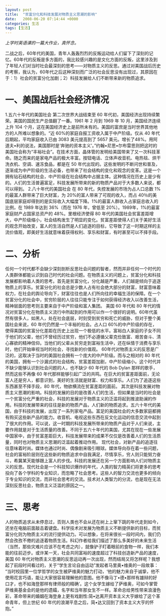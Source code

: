 ```yaml
---
layout: post
title:  "贫富分化和科技发展对物质主义思潮的影响"
date:   2008-06-20 07:14:44 +0000
categories: 生活
tags: [生活]
---
```


_上学时英语课的一篇大作业，真怀念。_ 

二战之后，60年代的美国，青年人轰轰烈烈的反叛运动给人们留下了深刻的记忆。60年代的反叛是多方面的，我比较感兴趣的是文化方面的反叛，这里涉及到了年轻人们对当时社会最深刻的思考——对物质主义的反思。通过对美国战后历史的考察，我认为，60年代之后这种深刻而广泛的社会反思没有出现过，其原因在于：1）社会的贫富分化加剧；2）科技发展给人们不断带来新的物质追求。

# 一、美国战后社会经济情况

1.五六十年代的美国社会 第二次世界大战结束至 60 年代初，美国经济出现持续繁荣。美国的国民生产总值翻了一番。1961 年 2 月到 1969 年 10 月，美国经济连续上升 104 个月，这在美国经济史上是前所未有的。美国的富庶是当时世界其他地方的人所难以想象的。“近 60%的家庭自报工资收入属于中产阶级。仅从 40 年代后期起，平均家庭收入已由 3083 美元提高到了 5657 美元。增长了48%。用阿道夫•利的说法，美国那时是‘奔驰的资本主义’。”约翰•尼思•尔布雷思则把这时的美国社会称为“丰裕社会”。在技术方面，晶体管的发明给美国带来了又一次科技革命。随之而来的是家电产品的极大丰富。按钮电话、立体声收音机、电热毯、烘干洗衣机、空调、速冻食品，都是在 50 年代出现的。这些发明的不断问世和普及，逐渐成为中产阶级的生活必备，也带来了社会结构的变化和观念的变革。这是一个拥有钻石结构的社会，中产阶级在社会结构中占据主体。这种情况在历史上是少有的。人们的生活普遍富足，科技发展所带来的新的物质产品对于大多数人来说，都可以得到。 2.八十年代的美国社会 在 80 年代，失控发展的市场为占人口总数 1%的最富人群带来了巨大财富，为 20%的富人带来了可观的收入，而占 40％的美国底层家庭却得到的是实际收入大幅度下降。1%的最富人群收入占家庭总收入的比例，在 1989 年达到 36%（而在 1976 年，曾低至 20%）。1989年，1%的最富家庭财产占国家总资产的 48%。里根经济使得 80 年代的美国社会贫富差距增大，中产阶级缩小，社会结构发生了明显的变化。贫富差距使得人们关于美好生活的观念开始改变，富人的生活自然是人们追逐的目标，它导致了这一时期这样的主流价值观，即美好生活就意味着获得权利、享乐和财富，有时甚至可以不择手段。

# 二、分析

任何一个时代都不会缺少深刻剖析反思社会问题的智者，然而并非任何一个时代的人类群体都能认识到自己时代的社会问题。在物质主义的问题上，贫富分化和科技发展都影响着人类的思考。首先是贫富分化，分化越是严重，人们越是倾向于追逐物质上的享乐。贫富分化的社会总是少数人占有社会绝大部分的财富，财富意味着权力，在社会的舆论导向下，财富往往也是人们所向往的幸福生活的保障。在一个贫富分化的社会中，贫穷阶层的人往往只能专注于如何获得经济收入以改善生活，精神层面的思考则主要来自于中产阶级和富人集团。 美国 60 年代和 80 年代的情况对贫富分化在物质主义流行中所起到的作用可以作一个很好的说明。60年代虽然有很多人，如黑人，处在社会底层，时刻受到贫穷和死亡的威胁，但对于整个美国社会来说，60 年代仍然是一个丰裕的社会。占人口 60%的中产阶级的存在，使得美国的贫富分化差距在历史上出现一个极低的水平。富裕白人家庭的子女不同于他们的父辈，他们不曾经历过贫穷，他们不必遵循父辈克俭致富、艰苦奋斗、清心寡欲的精神信仰。当他们的父辈从贫穷走到富裕生活中，还在纵情于消费与享乐时，他们开始审视当时的社会，寻找新的价值观。 60年代对物质主义的反思是广泛的，这取决于当时的美国社会拥有一个庞大的中产阶级。而与之相对的 80 年代的美国，拥有一个沙漏式的社会结构，贫富差距加剧，中产阶级缩小。这个时代并不缺少能够认识到社会问题的人，也不缺少 60 年代的 Bob Dylan 那样的歌手，然而这些不再像 60 年代那样能够引起广泛的共鸣。在巨大的贫富差距面前，无论富人还是穷人，都意识到，美好的生活就是财富、权力和享乐。人们为了追逐这些东西甚至不择手段，80 年代，物欲横流在贫富差距的面前。 其次是科技发展对物质主义思潮的影响。科技的发展的目的是改善人们的生活，但如果是当时的社会是一个贫富分化严重的社会，科技的发展对于物质主义的泛滥将起到推波助澜的作用。科技的发展带来的往往是新的物质产品，人们新的物质追求。五六十年代的美国，由于科技的发展，出现了一系列家电产品。富足的美国社会的大多数家庭都拥有购买这些新产品的能力。收音机、电视这些东西在反文化运动的信息交流中起到了很大的作用。可以说，这一时期的科技发展所带来的物质产品对于人们来说，主要作用就是对于生活质量的改善。不同于五六十年代的美国，尤其在现在一些发展中国家中，由于贫富差距巨大，科技发展带来的成果不仅仅是改善着人们的生活质量，同时也对物质主义思潮的泛滥起着推动作用。 现代社会，对新产品的追逐往往意味着时尚。媒体也通过时尚、偶像剧来吸引眼球。媒体导向存在着一些问题，社会的富裕阶层则在这些新的物质追求中自我满足，尽情享乐，穷人则只能努力奋斗，希冀某天能够跟上富人的步伐。科技的发展还在另一个方面影响人们对物质主义的反思。现代社会是一个科技知识爆炸的年代，人类的智力精英们将更多的思考投向了各个学科的专业知识，而忽略了社会思考。这些人的智力交流也更多的倾向于专业知识的交流，而非社会思考的交流。技术对人类智力的分流，也是现在无法深刻反思社会，物质主义泛滥的原因之一。

# 三、思考

人的物质追求从未停息过，否则人类也不会从还在树上上窜下跳的年代走到如今，还坐在电脑前面敲击着键盘。科学技术对发展为物质主义不断提供新的目标，而贫富分化则为物质主义的流行提供动力。可以想象，在将来很长一段时间内，我们仍然会孜孜不倦的追逐着物质生活。科幻作者给我们描述了那么多美好的未来生活（当然，那些灾难片应该不在考虑之内），就像驴子盯着眼前的食物一样，我们本能的往前迈步。或许某一天，社会共同富裕的速度超过了科技创造新产品的速度，美国 60 年代对物质主义思潮的反思运动再一次出现，然而结局又将怎样呢？我想起了前段时间看过的，关于“学生言论自由运动”发起者马里奥•维奥的一段故事： “当时校园里一位学哲学的女生被萨维奥的魅力打动，‘他的魅力来自于诚挚，他不使用花言巧语，能让大家很容易理解他的意图。他不像马丁•德•那样有雄辩的好口才，也不如海登那样有律师般的精确’。这个女学生嫁给了萨维奥，可如今掌管萨维奥基金会的是他的遗孀，名字和当年那女生不一样。革命总给男性带来浪漫色彩，革命带来的婚姻在海登身上更有戏剧性:简•达离开资本主义大亨嫁给了这个革命青年，但上世纪 60 年代的浪潮平息之后，简•达又回到了资本主义大亨的怀抱。”